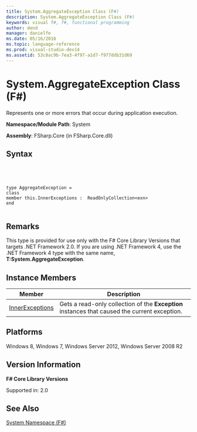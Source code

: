 ```yaml
---
title: System.AggregateException Class (F#)
description: System.AggregateException Class (F#)
keywords: visual f#, f#, functional programming
author: dend
manager: danielfe
ms.date: 05/16/2016
ms.topic: language-reference
ms.prod: visual-studio-dev14
ms.assetid: 53c8ac9b-7ea3-4f97-a1d7-f977ddb31d69 
---
```


# System.AggregateException Class (F#)

Represents one or more errors that occur during application execution.

**Namespace/Module Path**: System

**Assembly**: FSharp.Core (in FSharp.Core.dll)


## Syntax



```




type AggregateException =
class
member this.InnerExceptions :  ReadOnlyCollection<exn>
end


```





## Remarks
This type is provided for use only with the F# Core Library Versions that targets .NET Framework 2.0. If you are using .NET Framework 4, use the .NET Framework 4 type with the same name, **T:System.AggregateException**.


## Instance Members


|Member|Description|
|------|-----------|
|[InnerExceptions](http://msdn.microsoft.com/en-us/library/2a59eae4-bb9e-40d1-88de-01bcb665248c)|Gets a read-only collection of the **Exception** instances that caused the current exception.|

## Platforms
Windows 8, Windows 7, Windows Server 2012, Windows Server 2008 R2


## Version Information
**F# Core Library Versions**

Supported in: 2.0




## See Also
[System Namespace &#40;F&#35;&#41;](System-Namespace-%5BFSharp%5D.md)

